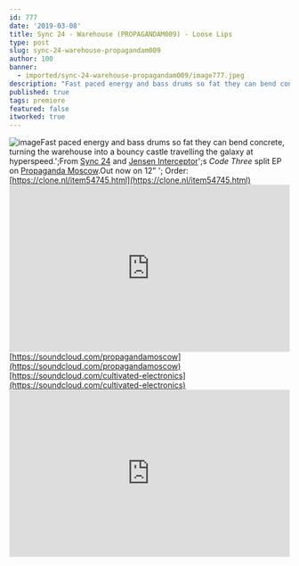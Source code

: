 ```yaml
---
id: 777
date: '2019-03-08'
title: Sync 24 - Warehouse (PROPAGANDAM009) - Loose Lips
type: post
slug: sync-24-warehouse-propagandam009
author: 100
banner:
  - imported/sync-24-warehouse-propagandam009/image777.jpeg
description: "Fast paced energy and bass drums so fat they can bend concrete, turning the warehouse into a bouncy castle travelling the galaxy at hyperspeed.\_ From Sync 24 and Jensen Interceptor's Code Three split EP on Propaganda Moscow. Out now on 12\" – Order: https://clone.nl/item54745.html https://soundcloud.com/propagandamoscow https://soundcloud.com/cultivated-electronics [...]Read More..."
published: true
tags: premiere
featured: false
itworked: true
---
```

![image](../imported/sync-24-warehouse-propagandam009/image777.jpeg)Fast paced energy and bass drums so fat they can bend concrete, turning the warehouse into a bouncy castle travelling the galaxy at hyperspeed.';From [Sync 24](https://www.residentadvisor.net/dj/sync24) and [Jensen Interceptor](https://www.residentadvisor.net/dj/jenseninterceptor)';s _Code Three_ split EP on [Propaganda Moscow](http://www.propagandamoscow.com/).Out now on 12" '; Order: [https://clone.nl/item54745.html](https://clone.nl/item54745.html)<iframe width='100%' height='300' scrolling='no' frameborder='no' allow='autoplay' src='https://w.soundcloud.com/player/?url=https%3A//api.soundcloud.com/tracks/587056515&color=%23ff5500&auto_play=false&hide_related=false&show_comments=true&show_user=true&show_reposts=false&show_teaser=true'></iframe>[https://soundcloud.com/propagandamoscow](https://soundcloud.com/propagandamoscow)[https://soundcloud.com/cultivated-electronics](https://soundcloud.com/cultivated-electronics)<iframe width='100%' height='300' scrolling='no' frameborder='no' allow='autoplay' src='https://www.youtube.com/embed/Bc5FhSTpeLs'></iframe>